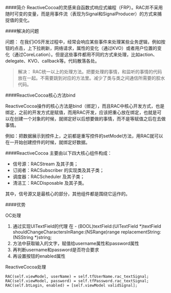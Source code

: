 ####简介
ReactiveCocoa的灵感来自函数式响应式编程（FRP）。RAC并不采用随时可变的变量，而是用事件流（表现为Signal和SignalProducer）的方式来捕捉值的变化。

####解决的问题

问题：
在我们iOS开发过程中，经常会响应某些事件来处理某些业务逻辑，例如按钮的点击，上下拉刷新，网络请求，属性的变化（通过KVO）或者用户位置的变化（通过CoreLcation）。但是这些事件都用不同的方式来处理，比如action、delegate、KVO、callback等。代码散落各处。
>解决：
RAC统一以上的处理方法。把要处理的事情，和监听的事情的代码放在一起。不需要跳到对应的方法里。减少了类与类之间通信所需要的胶水代码。

####ReactiveCocoa核心方法bind

ReactiveCocoa操作的核心方法是bind（绑定），而且RAC中核心开发方式，也是绑定，之前的开发方式是赋值，而用RAC开发，应该把重心放在绑定，也就是可以在创建一个对象的时候，就绑定好以后想要做的事情，而不是等赋值之后在去做事情。

例如：把数据展示到控件上，之前都是重写控件的setModel方法，用RAC就可以在一开始创建控件的时候，就绑定好数据。


####ReactiveCocoa 主要由以下四大核心组件构成：

* 信号源：RACStream 及其子类；
* 订阅者：RACSubscriber 的实现类及其子类；
* 调度器：RACScheduler 及其子类；
* 清洁工：RACDisposable 及其子类。

其中，信号源又是最核心的部分，其他组件都是围绕它运作的。


####优势

OC处理

1. 通过实现UITextField的代理
在 - (BOOL)textField:(UITextField *)textField shouldChangeCharactersInRange:(NSRange)range replacementString:(NSString *)string; 
2. 方法中获取输入的文字，赋值给username属性和password属性
3. 再判断username和password是否符合要求
4. 再设置按钮的enabled属性


ReactiveCocoa处理

```
RAC(self.viewModel, userName) = self.tfUserName.rac_textSignal;
RAC(self.viewModel, password) = self.tfPassword.rac_textSignal;
RAC(self.btLogin, enabled) = [self.viewModel validSignal];

```





